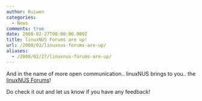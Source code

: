 ```yaml
---
author: Ruiwen
categories:
  - News
comments: true
date: 2008-02-27T00:00:00.000Z
title: linuxNUS Forums are up!
url: /2008/02/linuxnus-forums-are-up/
aliases:
  - /2008/02/27/linuxnus-forums-are-up/
---
```


And in the name of more open communication.. linuxNUS brings to you.. the <a href="http://opensource.nus.edu.sg/forums/">linuxNUS Forums</a>!

Do check it out and let us know if you have any feedback!
